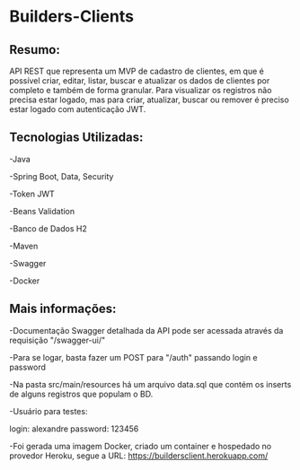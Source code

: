 # Builders-Clients

## Resumo:
API REST que representa um MVP de cadastro de clientes, em que é possível criar, editar, listar, buscar e atualizar os dados de clientes por completo e também de forma granular. Para visualizar os registros não precisa estar logado, mas para criar, atualizar, buscar ou remover é preciso estar logado com autenticação JWT.

## Tecnologias Utilizadas:
-Java

-Spring Boot, Data, Security

-Token JWT

-Beans Validation

-Banco de Dados H2

-Maven

-Swagger

-Docker

## Mais informações:
-Documentação Swagger detalhada da API pode ser acessada através da requisição "/swagger-ui/"

-Para se logar, basta fazer um POST para "/auth" passando login e password

-Na pasta src/main/resources há um arquivo data.sql que contém os inserts de alguns registros que populam o BD.

-Usuário para testes:

login: alexandre
password: 123456

-Foi gerada uma imagem Docker, criado um container e hospedado no provedor Heroku, segue a URL:
https://buildersclient.herokuapp.com/
